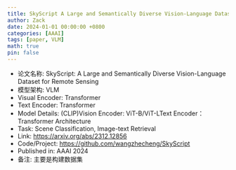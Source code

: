 ```yaml
---
title: SkyScript A Large and Semantically Diverse Vision-Language Dataset for Remote Sensing
author: Zack
date: 2024-01-01 00:00:00 +0800
categories: [AAAI]
tags: [paper, VLM]
math: true
pin: false
---
```

- 论文名称: SkyScript: A Large and Semantically Diverse Vision-Language Dataset for Remote Sensing
- 模型架构: VLM
- Visual Encoder: Transformer
- Text Encoder: Transformer
- Model Details: (CLIP)Vision Encoder: ViT-B/ViT-LText Encoder：Transformer Architecture
- Task: Scene Classification, Image-text Retrieval
- Link: https://arxiv.org/abs/2312.12856
- Code/Project: https://github.com/wangzhecheng/SkyScript
- Published in: AAAI 2024
- 备注: 主要是构建数据集

